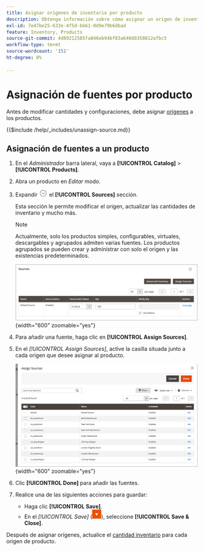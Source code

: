 ```yaml
---
title: Asignar orígenes de inventario por producto
description: Obtenga información sobre cómo asignar un origen de inventario a un producto.
exl-id: 7e47be25-633e-4f5d-bb61-0d9e79b6dbad
feature: Inventory, Products
source-git-commit: 4d89212585fa846eb94bf83a640d0358812afbc5
workflow-type: tm+mt
source-wordcount: '151'
ht-degree: 0%

---
```


# Asignación de fuentes por producto

Antes de modificar cantidades y configuraciones, debe asignar [orígenes](sources-manage.md) a los productos.

{{$include /help/_includes/unassign-source.md}}

## Asignación de fuentes a un producto

1. En el _Administrador_ barra lateral, vaya a **[!UICONTROL Catalog]** > **[!UICONTROL Products]**.

1. Abra un producto en _Editar_ modo.

1. Expandir ![Selector de expansión](../assets/icon-display-expand.png) el **[!UICONTROL Sources]** sección.

   Esta sección le permite modificar el origen, actualizar las cantidades de inventario y mucho más.

   >[!NOTE]
   >
   >Actualmente, solo los productos simples, configurables, virtuales, descargables y agrupados admiten varias fuentes. Los productos agrupados se pueden crear y administrar con solo el origen y las existencias predeterminados.

   ![Sección Fuentes de producto](assets/inventory-product-sources-before.png){width="600" zoomable="yes"}

1. Para añadir una fuente, haga clic en **[!UICONTROL Assign Sources]**.

1. En el _[!UICONTROL Assign Sources]_, active la casilla situada junto a cada origen que desee asignar al producto.

   ![Producto: asignar orígenes](assets/inventory-product-assign-sources.png){width="600" zoomable="yes"}

1. Clic **[!UICONTROL Done]** para añadir las fuentes.

1. Realice una de las siguientes acciones para guardar:

   - Haga clic **[!UICONTROL Save]**.
   - En el _[!UICONTROL Save]_ (![flecha de menú](../assets/icon-menu-down-arrow-red.png)), seleccione **[!UICONTROL Save & Close]**.

Después de asignar orígenes, actualice el [cantidad inventario](quantities-assign-per-product.md) para cada origen de producto.
